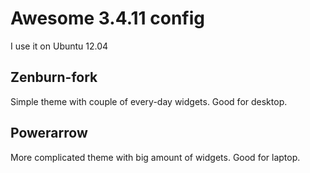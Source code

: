 # Awesome 3.4.11 config

I use it on Ubuntu 12.04

## Zenburn-fork

Simple theme with couple of every-day widgets. Good for desktop.

## Powerarrow

More complicated theme with big amount of widgets. Good for laptop.
